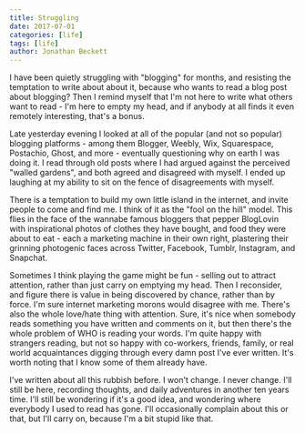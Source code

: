 ```yaml
---
title: Struggling
date: 2017-07-01
categories: [life]
tags: [life]
author: Jonathan Beckett
---
```


I have been quietly struggling with "blogging" for months, and resisting the temptation to write about about it, because who wants to read a blog post about blogging? Then I remind myself that I'm not here to write what others want to read - I'm here to empty my head, and if anybody at all finds it even remotely interesting, that's a bonus.

Late yesterday evening I looked at all of the popular (and not so popular) blogging platforms - among them Blogger, Weebly, Wix, Squarespace, Postachio, Ghost, and more - eventually questioning why on earth I was doing it. I read through old posts where I had argued against the perceived "walled gardens", and both agreed and disagreed with myself. I ended up laughing at my ability to sit on the fence of disagreements with myself.

There is a temptation to build my own little island in the internet, and invite people to come and find me. I think of it as the "fool on the hill" model. This flies in the face of the wannabe famous bloggers that pepper BlogLovin with inspirational photos of clothes they have bought, and food they were about to eat - each a marketing machine in their own right, plastering their grinning photogenic faces across Twitter, Facebook, Tumblr, Instagram, and Snapchat.

Sometimes I think playing the game might be fun - selling out to attract attention, rather than just carry on emptying my head. Then I reconsider, and figure there is value in being discovered by chance, rather than by force. I'm sure internet marketing morons would disagree with me. There's also the whole love/hate thing with attention. Sure, it's nice when somebody reads something you have written and comments on it, but then there's the whole problem of WHO is reading your words. I'm quite happy with strangers reading, but not so happy with co-workers, friends, family, or real world acquaintances digging through every damn post I've ever written. It's worth noting that I know some of them already have.

I've written about all this rubbish before. I won't change. I never change. I'll still be here, recording thoughts, and daily adventures in another ten years time. I'll still be wondering if it's a good idea, and wondering where everybody I used to read has gone. I'll occasionally complain about this or that, but I'll carry on, because I'm a bit stupid like that.